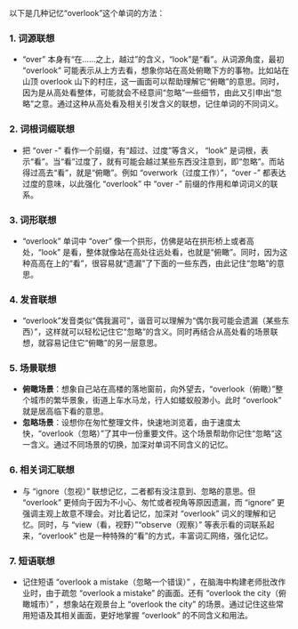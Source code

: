 以下是几种记忆“overlook”这个单词的方法：

### 1. 词源联想
 - “over” 本身有“在……之上，越过”的含义，“look”是“看”。从词源角度，最初 “overlook” 可能表示从上方去看，想象你站在高处俯瞰下方的事物。比如站在山顶 overlook 山下的村庄，这一画面可以帮助理解它“俯瞰”的意思。同时，因为是从高处看整体，可能就会不经意间“忽略”一些细节，由此又引申出“忽略”之意。通过这种从高处看及相关引发含义的联想，记住单词的不同词义。

### 2. 词根词缀联想
 - 把 “over -” 看作一个前缀，有“超过、过度”等含义， “look” 是词根，表示“看”。当“看”过度了，就有可能会越过某些东西没注意到，即“忽略”。而站得过高去“看”，就是“俯瞰”。例如 “overwork（过度工作）”，“over -” 都表达过度的意味，以此强化 “overlook” 中 “over -” 前缀的作用和单词词义的联系。

### 3. 词形联想
 - “overlook” 单词中 “over” 像一个拱形，仿佛是站在拱形桥上或者高处，“look” 是看，整体就像站在高处往远处看，也就是“俯瞰”。同时，因为这种高高在上的“看”，很容易就“遗漏”了下面的一些东西，由此记住“忽略”的意思。

### 4. 发音联想
 - “overlook”发音类似“偶我漏可”，谐音可以理解为“偶尔我可能会遗漏（某些东西）”，这样就可以轻松记住它“忽略”的含义。同时再结合从高处看的场景联想，就容易记住它“俯瞰”的另一层意思。

### 5. 场景联想
 - **俯瞰场景**：想象自己站在高楼的落地窗前，向外望去，“overlook（俯瞰）”整个城市的繁华景象，街道上车水马龙，行人如蝼蚁般渺小。此时 “overlook” 就是居高临下看的意思。
 - **忽略场景**：设想你在匆忙整理文件，快速地浏览着，由于速度太快，“overlook（忽略）”了其中一份重要文件。这个场景帮助你记住“忽略”这一含义。通过不同场景的切换，加深对单词不同含义的记忆。

### 6. 相关词汇联想
 - 与 “ignore（忽视）” 联想记忆，二者都有没注意到、忽略的意思。但 “overlook” 更倾向于因为不小心、匆忙或者视角等原因遗漏，而 “ignore” 更强调主观上故意不理会。对比着记忆，加深对 “overlook” 词义的理解和记忆。同时，与 “view（看，视野）”“observe（观察）” 等表示看的词联系起来，“overlook” 也是一种特殊的“看”的方式，丰富词汇网络，强化记忆。

### 7. 短语联想
 - 记住短语 “overlook a mistake（忽略一个错误）” ，在脑海中构建老师批改作业时，由于疏忽 “overlook a mistake” 的画面。还有 “overlook the city（俯瞰城市）” ，想象站在观景台上 “overlook the city” 的场景。通过记住这些常用短语及其相关画面，更好地掌握 “overlook” 的不同含义和用法。 